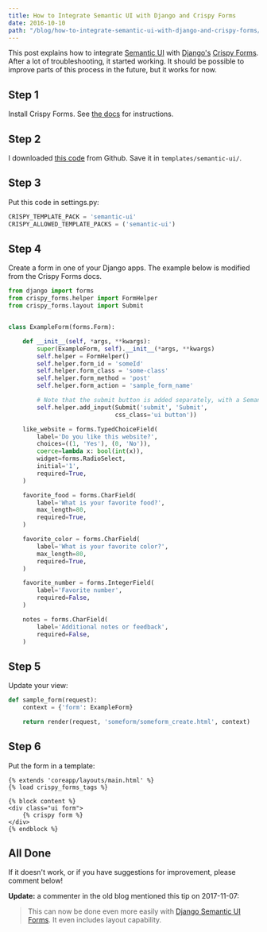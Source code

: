 ```yaml
---
title: How to Integrate Semantic UI with Django and Crispy Forms
date: 2016-10-10
path: "/blog/how-to-integrate-semantic-ui-with-django-and-crispy-forms/"
---
```


This post explains how to integrate <a href="http://semantic-ui.com/">Semantic UI</a> with <a href="https://www.djangoproject.com/">Django's</a> <a href="http://django-crispy-forms.readthedocs.io/en/latest/">Crispy Forms</a>. After a lot of troubleshooting, it started working. It should be possible to improve parts of this process in the future, but it works for now.

<h2>Step 1</h2>

Install Crispy Forms. See <a href="http://django-crispy-forms.readthedocs.io/en/latest/install.html">the docs</a> for instructions.

<h2>Step 2</h2>

I downloaded <a href="https://github.com/acidjunk/crispy-forms-semanticUI-templates">this code</a> from Github. Save it in <code>templates/semantic-ui/</code>.

<h2>Step 3</h2>

Put this code in settings.py:

```python
CRISPY_TEMPLATE_PACK = 'semantic-ui'
CRISPY_ALLOWED_TEMPLATE_PACKS = ('semantic-ui')
```

<h2>Step 4</h2>

Create a form in one of your Django apps. The example below is modified from the Crispy Forms docs.

```python
from django import forms
from crispy_forms.helper import FormHelper
from crispy_forms.layout import Submit


class ExampleForm(forms.Form):

    def __init__(self, *args, **kwargs):
        super(ExampleForm, self).__init__(*args, **kwargs)
        self.helper = FormHelper()
        self.helper.form_id = 'someId'
        self.helper.form_class = 'some-class'
        self.helper.form_method = 'post'
        self.helper.form_action = 'sample_form_name'

        # Note that the submit button is added separately, with a Semantic UI class.
        self.helper.add_input(Submit('submit', 'Submit',
                              css_class='ui button'))

    like_website = forms.TypedChoiceField(
        label='Do you like this website?',
        choices=((1, 'Yes'), (0, 'No')),
        coerce=lambda x: bool(int(x)),
        widget=forms.RadioSelect,
        initial='1',
        required=True,
    )

    favorite_food = forms.CharField(
        label='What is your favorite food?',
        max_length=80,
        required=True,
    )

    favorite_color = forms.CharField(
        label='What is your favorite color?',
        max_length=80,
        required=True,
    )

    favorite_number = forms.IntegerField(
        label='Favorite number',
        required=False,
    )

    notes = forms.CharField(
        label='Additional notes or feedback',
        required=False,
    )
```

<h2>Step 5</h2>

Update your view:

```python
def sample_form(request):
    context = {'form': ExampleForm}

    return render(request, 'someform/someform_create.html', context)
```

<h2>Step 6</h2>

Put the form in a template:

```
{% extends 'coreapp/layouts/main.html' %}
{% load crispy_forms_tags %}

{% block content %}
<div class="ui form">
    {% crispy form %}
</div>
{% endblock %}
```

<h2>All Done</h2>

If it doesn't work, or if you have suggestions for improvement, please comment below!

**Update:** a commenter in the old blog mentioned this tip on 2017-11-07:

> This can now be done even more easily with <a href="https://github.com/thetarkus/django-semanticui-forms">Django Semantic UI Forms</a>.  It even includes layout capability.
